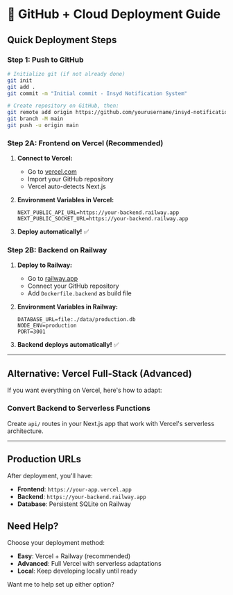 # 🚀 GitHub + Cloud Deployment Guide

## Quick Deployment Steps

### Step 1: Push to GitHub

```bash
# Initialize git (if not already done)
git init
git add .
git commit -m "Initial commit - Insyd Notification System"

# Create repository on GitHub, then:
git remote add origin https://github.com/yourusername/insyd-notification-system.git
git branch -M main
git push -u origin main
```

### Step 2A: Frontend on Vercel (Recommended)

1. **Connect to Vercel:**

   - Go to [vercel.com](https://vercel.com)
   - Import your GitHub repository
   - Vercel auto-detects Next.js

2. **Environment Variables in Vercel:**

   ```
   NEXT_PUBLIC_API_URL=https://your-backend.railway.app
   NEXT_PUBLIC_SOCKET_URL=https://your-backend.railway.app
   ```

3. **Deploy automatically!** ✅

### Step 2B: Backend on Railway

1. **Deploy to Railway:**

   - Go to [railway.app](https://railway.app)
   - Connect your GitHub repository
   - Add `Dockerfile.backend` as build file

2. **Environment Variables in Railway:**

   ```
   DATABASE_URL=file:./data/production.db
   NODE_ENV=production
   PORT=3001
   ```

3. **Backend deploys automatically!** ✅

---

## Alternative: Vercel Full-Stack (Advanced)

If you want everything on Vercel, here's how to adapt:

### Convert Backend to Serverless Functions

Create `api/` routes in your Next.js app that work with Vercel's serverless architecture.

---

## Production URLs

After deployment, you'll have:

- **Frontend**: `https://your-app.vercel.app`
- **Backend**: `https://your-backend.railway.app`
- **Database**: Persistent SQLite on Railway

## Need Help?

Choose your deployment method:

- **Easy**: Vercel + Railway (recommended)
- **Advanced**: Full Vercel with serverless adaptations
- **Local**: Keep developing locally until ready

Want me to help set up either option?
